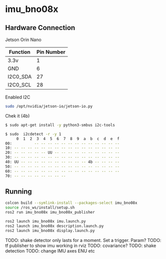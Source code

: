 # imu_bno08x

## Hardware Connection

Jetson Orin Nano

| Function | Pin Number |
| - | - |
| 3.3v | 1 |
| GND | 6 |
| I2C0_SDA | 27 |
| I2C0_SCL | 28 |

Enabled I2C
```sh
sudo /opt/nvidia/jetson-io/jetson-io.py
```

Chek it (4b)

```sh
$ sudo apt-get install -y python3-smbus i2c-tools

$ sudo  i2cdetect -r -y 1
     0  1  2  3  4  5  6  7  8  9  a  b  c  d  e  f
00:          -- -- -- -- -- -- -- -- -- -- -- -- -- 
10: -- -- -- -- -- -- -- -- -- -- -- -- -- -- -- -- 
20: -- -- -- -- -- UU -- -- -- -- -- -- -- -- -- -- 
30: -- -- -- -- -- -- -- -- -- -- -- -- -- -- -- -- 
40: UU -- -- -- -- -- -- -- -- -- -- 4b -- -- -- -- 
50: -- -- -- -- -- -- -- -- -- -- -- -- -- -- -- -- 
60: -- -- -- -- -- -- -- -- -- -- -- -- -- -- -- -- 
70: -- -- -- -- -- -- -- --         
```

## Running

```sh
colcon build --symlink-install --packages-select imu_bno08x
source /ros_ws/install/setup.sh
ros2 run imu_bno08x imu_bno08x_publisher

ros2 launch imu_bno08x imu.launch.py
ros2 launch imu_bno08x description.launch.py
ros2 launch imu_bno08x display.launch.py
```

TODO: shake detector only lasts for a moment. Set a trigger. Param?
TODO: tf publisher to show imu working in rviz
TODO: covariance?
TODO: shake detection
TODO: change IMU axes ENU etc